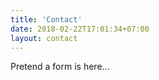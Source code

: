 ```yaml
---
title: 'Contact'
date: 2018-02-22T17:01:34+07:00
layout: contact
---
```


Pretend a form is here...
